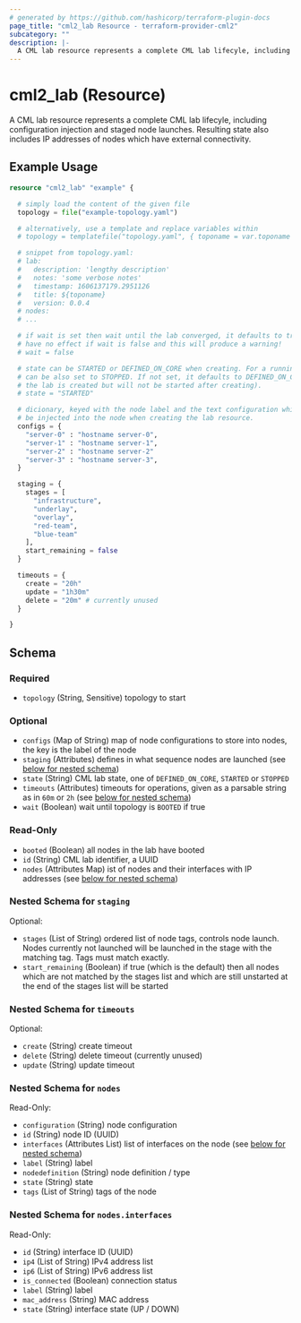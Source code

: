 ```yaml
---
# generated by https://github.com/hashicorp/terraform-plugin-docs
page_title: "cml2_lab Resource - terraform-provider-cml2"
subcategory: ""
description: |-
  A CML lab resource represents a complete CML lab lifecyle, including configuration injection and staged node launches.  Resulting state also includes IP addresses of nodes which have external connectivity.
---
```


# cml2_lab (Resource)

A CML lab resource represents a complete CML lab lifecyle, including configuration injection and staged node launches.  Resulting state also includes IP addresses of nodes which have external connectivity.

## Example Usage

```terraform
resource "cml2_lab" "example" {

  # simply load the content of the given file
  topology = file("example-topology.yaml")

  # alternatively, use a template and replace variables within
  # topology = templatefile("topology.yaml", { toponame = var.toponame })

  # snippet from topology.yaml:
  # lab:
  #   description: 'lengthy description'
  #   notes: 'some verbose notes'
  #   timestamp: 1606137179.2951126
  #   title: ${toponame}
  #   version: 0.0.4
  # nodes:
  # ...

  # if wait is set then wait until the lab converged, it defaults to true stages
  # have no effect if wait is false and this will produce a warning!
  # wait = false

  # state can be STARTED or DEFINED_ON_CORE when creating. For a running lab, it
  # can be also set to STOPPED. If not set, it defaults to DEFINED_ON_CORE (e.g.
  # the lab is created but will not be started after creating).
  # state = "STARTED"

  # dicionary, keyed with the node label and the text configuration which will
  # be injected into the node when creating the lab resource.
  configs = {
    "server-0" : "hostname server-0",
    "server-1" : "hostname server-1",
    "server-2" : "hostname server-2"
    "server-3" : "hostname server-3",
  }

  staging = {
    stages = [
      "infrastructure",
      "underlay",
      "overlay",
      "red-team",
      "blue-team"
    ],
    start_remaining = false
  }

  timeouts = {
    create = "20h"
    update = "1h30m"
    delete = "20m" # currently unused
  }

}
```

<!-- schema generated by tfplugindocs -->
## Schema

### Required

- `topology` (String, Sensitive) topology to start

### Optional

- `configs` (Map of String) map of node configurations to store into nodes, the key is the label of the node
- `staging` (Attributes) defines in what sequence nodes are launched (see [below for nested schema](#nestedatt--staging))
- `state` (String) CML lab state, one of `DEFINED_ON_CORE`, `STARTED` or `STOPPED`
- `timeouts` (Attributes) timeouts for operations, given as a parsable string as in `60m` or `2h` (see [below for nested schema](#nestedatt--timeouts))
- `wait` (Boolean) wait until topology is `BOOTED` if true

### Read-Only

- `booted` (Boolean) all nodes in the lab have booted
- `id` (String) CML lab identifier, a UUID
- `nodes` (Attributes Map) ist of nodes and their interfaces with IP addresses (see [below for nested schema](#nestedatt--nodes))

<a id="nestedatt--staging"></a>
### Nested Schema for `staging`

Optional:

- `stages` (List of String) ordered list of node tags, controls node launch. Nodes currently not launched will be launched in the stage with the matching tag. Tags must match exactly.
- `start_remaining` (Boolean) if true (which is the default) then all nodes which are not matched by the stages list and which are still unstarted at the end of the stages list will be started


<a id="nestedatt--timeouts"></a>
### Nested Schema for `timeouts`

Optional:

- `create` (String) create timeout
- `delete` (String) delete timeout (currently unused)
- `update` (String) update timeout


<a id="nestedatt--nodes"></a>
### Nested Schema for `nodes`

Read-Only:

- `configuration` (String) node configuration
- `id` (String) node ID (UUID)
- `interfaces` (Attributes List) list of interfaces on the node (see [below for nested schema](#nestedatt--nodes--interfaces))
- `label` (String) label
- `nodedefinition` (String) node definition / type
- `state` (String) state
- `tags` (List of String) tags of the node

<a id="nestedatt--nodes--interfaces"></a>
### Nested Schema for `nodes.interfaces`

Read-Only:

- `id` (String) interface ID (UUID)
- `ip4` (List of String) IPv4 address list
- `ip6` (List of String) IPv6 address list
- `is_connected` (Boolean) connection status
- `label` (String) label
- `mac_address` (String) MAC address
- `state` (String) interface state (UP / DOWN)


